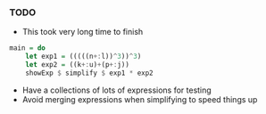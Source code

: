 ### TODO
- This took very long time to finish
```haskell
main = do
    let exp1 = (((((n+:l))^3))^3)
    let exp2 = ((k+:u)+(p+:j))
    showExp $ simplify $ exp1 * exp2
```

- Have a collections of lots of expressions for testing 
- Avoid merging expressions when simplifying to speed things up
